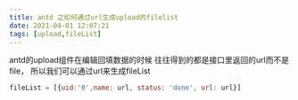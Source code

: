 ```yaml
---
title: antd 之如何通过url生成upload的filelist
date: 2021-04-01 12:07:21
tags: [upload,fileList]
---
```

antd的upload组件在编辑回填数据的时候 往往得到的都是接口里返回的url而不是file，
所以我们可以通过url来生成fileList
```javascript
fileList = [{uid:'0',name: url, status: 'done', url: url}]
```


